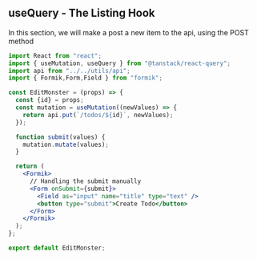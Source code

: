 ## useQuery - The Listing Hook

In this section, we will make a post a new item to the api, using the POST method

```jsx
import React from "react";
import { useMutation, useQuery } from "@tanstack/react-query";
import api from "../../utils/api";
import { Formik,Form,Field } from "formik";

const EditMonster = (props) => {
  const {id} = props;
  const mutation = useMutation((newValues) => {
    return api.put(`/todos/${id}`, newValues);
  });

  function submit(values) {
    mutation.mutate(values);
  }

  return (
    <Formik>
      // Handling the submit manually
      <Form onSubmit={submit}>
        <Field as="input" name="title" type="text" />
        <button type="submit">Create Todo</button>
      </Form>
    </Formik>
  );
};

export default EditMonster;
```
